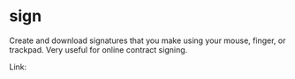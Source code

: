 # sign

Create and download signatures that you make using your mouse, finger, or trackpad. 
Very useful for online contract signing.

Link: 
